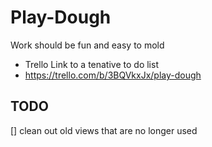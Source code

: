 Play-Dough
=====================
Work should be fun and easy to mold

+ Trello Link to a tenative to do list
+ https://trello.com/b/3BQVkxJx/play-dough


## TODO

[] clean out old views that are no longer used